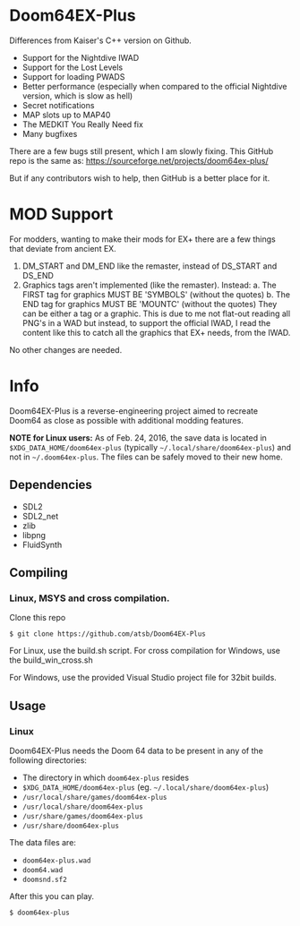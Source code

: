 Doom64EX-Plus
========

Differences from Kaiser's C++ version on Github.

* Support for the Nightdive IWAD
* Support for the Lost Levels
* Support for loading PWADS
* Better performance (especially when compared to the official Nightdive version, which is slow as hell)
* Secret notifications
* MAP slots up to MAP40
* The MEDKIT You Really Need fix
* Many bugfixes

There are a few bugs still present, which I am slowly fixing.  This GitHub repo is the same as: https://sourceforge.net/projects/doom64ex-plus/

But if any contributors wish to help, then GitHub is a better place for it.

# MOD Support

For modders, wanting to make their mods for EX+ there are a few things that deviate from ancient EX.

1. DM_START and DM_END like the remaster, instead of DS_START and DS_END
2. Graphics tags aren't implemented (like the remaster).  Instead:
	a. The FIRST tag for graphics MUST BE 'SYMBOLS' (without the quotes)
	b. The END tag for graphics MUST BE 'MOUNTC' (without the quotes)
They can be either a tag or a graphic.  This is due to me not flat-out reading all PNG's in a WAD
but instead, to support the official IWAD, I read the content like this to catch all the graphics that
EX+ needs, from the IWAD.

No other changes are needed.

# Info

Doom64EX-Plus is a reverse-engineering project aimed to recreate Doom64 as close as possible with additional modding features.

**NOTE for Linux users:** As of Feb. 24, 2016, the save data is located in `$XDG_DATA_HOME/doom64ex-plus` (typically `~/.local/share/doom64ex-plus`) and not in `~/.doom64ex-plus`. The files can be safely moved to their new home.

## Dependencies

* SDL2
* SDL2_net
* zlib
* libpng
* FluidSynth

## Compiling

### Linux, MSYS and cross compilation.

Clone this repo

    $ git clone https://github.com/atsb/Doom64EX-Plus
    
For Linux, use the build.sh script.
For cross compilation for Windows, use the build_win_cross.sh

For Windows, use the provided Visual Studio project file for 32bit builds.

## Usage

### Linux

Doom64EX-Plus needs the Doom 64 data to be present in any of the following directories:

* The directory in which `doom64ex-plus` resides
* `$XDG_DATA_HOME/doom64ex-plus` (eg. `~/.local/share/doom64ex-plus`)
* `/usr/local/share/games/doom64ex-plus`
* `/usr/local/share/doom64ex-plus`
* `/usr/share/games/doom64ex-plus`
* `/usr/share/doom64ex-plus`

The data files are:

* `doom64ex-plus.wad`
* `doom64.wad`
* `doomsnd.sf2`

After this you can play.

    $ doom64ex-plus
    
